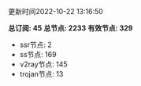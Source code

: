 更新时间2022-10-22 13:16:50

**总订阅: 45**
**总节点: 2233**
**有效节点: 329**
- ssr节点: 2
- ss节点: 169
- v2ray节点: 145
- trojan节点: 13
